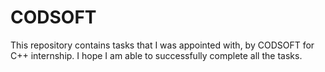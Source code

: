 # CODSOFT
This repository contains tasks that I was appointed with, by CODSOFT for C++ internship. 
I hope I am able to successfully complete all the tasks.
